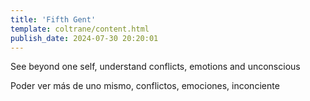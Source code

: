 ```yaml
---
title: 'Fifth Gent'
template: coltrane/content.html
publish_date: 2024-07-30 20:20:01
---
```


See beyond one self, understand conflicts, emotions and unconscious

Poder ver más de uno mismo, conflictos, emociones, inconciente